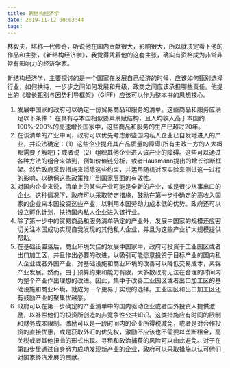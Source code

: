 ```yaml
---
title: 新结构经济学
date: 2019-11-12 00:03:44
tags:
---
```

林毅夫，堪称一代传奇，听说他在国内贡献很大，影响很大，所以就决定看下他的作品和主张，《新结构经济学》，我觉得凭着他的这套主张，确实有资格成为非常非常有影响力的经济学家。

新结构经济学，主要探讨的是一个国家在发展自己经济的时候，应该如何甄别选择行业，如何扶持，一步步之间如何发展和升级，政商之间应该承担哪些责任。他提出的《增长甄别与因势利导框架》（GIFF）应该可以作为整本书的思想核心。

1. 发展中国家的政府可以确定一份贸易商品和服务的清单。这些商品和服务应满足以下条件： 在具有与本国相似要素禀赋结构，且人均收入高于本国约100%-200%的高速增长国家中，这些商品和服务的生产已超过20年。
2. 在该清单的产业中间，政府可以优先考虑那些国内私人企业已自发地进入的产业，并设法确定：（1）这些企业提升其产品质量的障碍(所有主政一方的人大概都需要了解吧)；或者说（2）组织其他企业进入该产业的障碍。这些可以通过各种方法的组合来做到，例如价值链分析，或者Hausmann提出的增长诊断框架。然后政府采取措施来消除这些约束，并运用随机对照实验来测试这一过程的影响，以确保这些政策推广到国家层面的有效性。
3. 对国内企业来说，清单上的某些产业可能是全新的产业，或是很少从事出口的企业。这种情况下，政府可以采取特定措施，鼓励在第一步中确定的高收入国家的企业来本国投资这些产业，以利用本国劳动力成本低的优势。政府还可以设立孵化计划，扶持国内私人企业进入该行业。
4. 除了第一步中的贸易商品和服务清单确定的产业外，发展中国家的规模还应密切关注本国成功实现自我发现的其他私人企业，并且为这些产业扩大规模提供帮助。
5. 在基础设置落后，商业环境欠佳的发展中国家中，政府可投资于工业园区或者出口加工区，并且作出必要的改进，以吸引可能愿意投资于目标产业的国内私人企业或者外国产业，对基础设施和商业环境的改善可以降低交易成本，素锦产业发展。然而，由于预算约束和能力有限，大多数政府无法在合理的时间内为整个产业作出理想的改进。因此，集中于改善工业园区或者出口加工区的基础设施和商业环境，就成为一个更易于实现的选择。工业园区和出口加工区还有鼓励产业的聚集优越感。
6. 政府可以在第一步确定的产业清单中的国内驱动企业或者国外投资人提供激励，以补偿他们的投资所创造的非竞争性公共知识。这类措施应有时间的限制和财务成本限制。激励可以是一段时间内的企业所得税减免，或者是对合作投资的直接优惠，或是获取外汇的优先权，激励不应该也不需要以垄断租金，高关税或者其他扭曲的形式出现。寻租和政治捕获的风险可以由此避免。对于在第四步里通过自身努力成功发现新产业的企业，政府可以采取措施以认可他们对国家经济发展的贡献。
